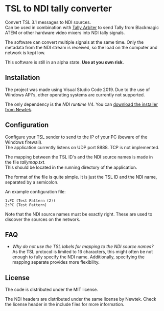 # TSL to NDI tally converter

Convert TSL 3.1 messages to NDI sources.  
Can be used in combination with [Tally Arbiter](https://github.com/josephdadams/TallyArbiter) to send Tally from Blackmagic ATEM or other hardware video mixers into NDI tally signals.  

The software can convert multiple signals at the same time. Only the metadata from the NDI stream is received, so the load on the computer and network is kept low.

This software is still in an alpha state. **Use at you own risk.**

## Installation
The project was made using Visual Studio Code 2019. Due to the use of Windows API's, other operating systems are currently not supported.  

The only dependency is the *NDI runtime V4*. You can [download the installer from Newtek](http://new.tk/NDIRedistV4).  

## Configuration
Configure your TSL sender to send to the IP of your PC (beware of the Windows firewall).  
The application currently listens on UDP port 8888. TCP is not implemented.  

The mapping between the TSL ID's and the NDI source names is made in the file *tallymap.txt*.  
This should be located in the running directory of the application.  

The format of the file is quite simple. It is just the TSL ID and the NDI name, separated by a semicolon.

An example configuration file:
```
1:PC (Test Pattern (2))
2:PC (Test Pattern)
```

Note that the NDI source names must be exactly right. These are used to discover the sources on the network.  

## FAQ
* *Why do not use the TSL labels for mapping to the NDI source names?*  
As the TSL protocol is limited to 16 characters, this might often be not enough to fully specify the NDI name. Additionally, specifying the mapping separate provides more flexibility.

## License
The code is distributed under the MIT license.  

The NDI headers are distributed under the same license by Newtek. Check the license header in the include files for more information.  
